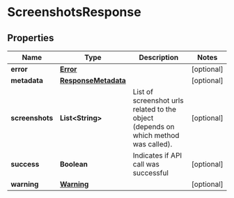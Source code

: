 

# ScreenshotsResponse


## Properties

| Name | Type | Description | Notes |
|------------ | ------------- | ------------- | -------------|
|**error** | [**Error**](Error.md) |  |  [optional] |
|**metadata** | [**ResponseMetadata**](ResponseMetadata.md) |  |  [optional] |
|**screenshots** | **List&lt;String&gt;** | List of screenshot urls related to the object (depends on which method was called). |  [optional] |
|**success** | **Boolean** | Indicates if API call was successful |  [optional] |
|**warning** | [**Warning**](Warning.md) |  |  [optional] |



